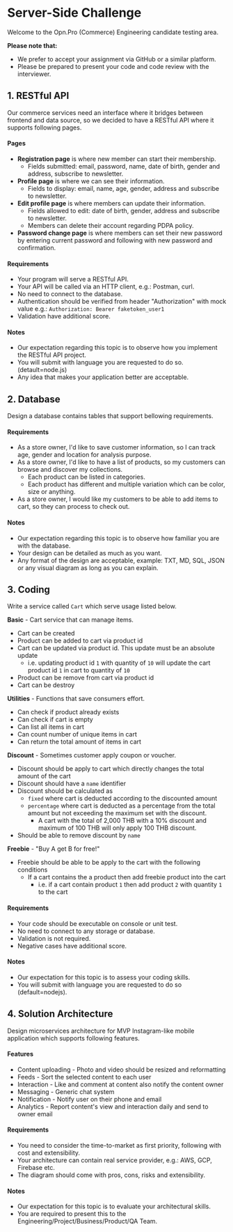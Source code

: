 
# Server-Side Challenge

Welcome to the Opn.Pro (Commerce) Engineering candidate testing area.

**Please note that:**
- We prefer to accept your assignment via GitHub or a similar platform.
- Please be prepared to present your code and code review with the interviewer.

## 1. RESTful API
Our commerce services need an interface where it bridges between frontend and data source, so we decided to have a RESTful API where it supports following pages.

#### Pages
- **Registration page** is where new member can start their membership.
  - Fields submitted: email, password, name, date of birth, gender and address, subscribe to newsletter.
- **Profile page** is where we can see their information.
  - Fields to display: email, name, age, gender, address and subscribe to newsletter.
- **Edit profile page** is where members can update their information.
  - Fields allowed to edit: date of birth, gender, address and subscribe to newsletter.
  - Members can delete their account regarding PDPA policy.
- **Password change page** is where members can set their new password by entering current password and following with new password and confirmation.

#### Requirements
- Your program will serve a RESTful API.
- Your API will be called via an HTTP client, e.g.: Postman, curl.
- No need to connect to the database.
- Authentication should be verified from header "Authorization" with mock value e.g.: `Authorization: Bearer faketoken_user1`
- Validation have additional score.

#### Notes
- Our expectation regarding this topic is to observe how you implement the RESTful API project.
- You will submit with language you are requested to do so. (detault=node.js)
- Any idea that makes your application better are acceptable.

## 2. Database
Design a database contains tables that support bellowing requirements.

#### Requirements
- As a store owner, I'd like to save customer information, so I can track age, gender and location for analysis purpose.
- As a store owner, I'd like to have a list of products, so my customers can browse and discover my collections.
  - Each product can be listed in categories.
  - Each product has different and multiple variation which can be color, size or anything.
- As a store owner, I would like my customers to be able to add items to cart, so they can process to check out.

#### Notes
- Our expectation regarding this topic is to observe how familiar you are with the database.
- Your design can be detailed as much as you want.
- Any format of the design are acceptable, example: TXT, MD, SQL, JSON or any visual diagram as long as you can explain.

## 3. Coding
Write a service called `Cart` which serve usage listed below.

**Basic** - Cart service that can manage items.
- Cart can be created
- Product can be added to cart via product id
- Cart can be updated via product id. This update must be an absolute update
  - i.e. updating product id `1` with quantity of `10` will update the cart product id `1` in cart to quantity of `10`
- Product can be remove from cart via product id
- Cart can be destroy

**Utilities** - Functions that save consumers effort.
- Can check if product already exists
- Can check if cart is empty
- Can list all items in cart
- Can count number of unique items in cart
- Can return the total amount of items in cart

**Discount** - Sometimes customer apply coupon or voucher.
- Discount should be apply to cart which directly changes the total amount of the cart
- Discount should have a `name` identifier
- Discount should be calculated as
  - `fixed` where cart is deducted according to the discounted amount
  - `percentage` where cart is deducted as a percentage from the total amount but not exceeding the maximum set with the discount.
    - A cart with the total of 2,000 THB with a 10% discount and maximum of 100 THB will only apply 100 THB discount.
- Should be able to remove discount by `name`

**Freebie** - "Buy A get B for free!"
- Freebie should be able to be apply to the cart with the following conditions
  - If a cart contains the a product then add freebie product into the cart
    - i.e. if a cart contain product `1` then add product `2` with quantity `1` to the cart

#### Requirements
- Your code should be executable on console or unit test.
- No need to connect to any storage or database.
- Validation is not required.
- Negative cases have additional score.

#### Notes
- Our expectation for this topic is to assess your coding skills.
- You will submit with language you are requested to do so (default=nodejs).

## 4. Solution Architecture
Design microservices architecture for MVP Instagram-like mobile application which supports following features.

#### Features
- Content uploading - Photo and video should be resized and reformatting
- Feeds - Sort the selected content to each user
- Interaction - Like and comment at content also notify the content owner
- Messaging - Generic chat system
- Notification - Notify user on their phone and email
- Analytics - Report content's view and interaction daily and send to owner email

#### Requirements
- You need to consider the time-to-market as first priority, following with cost and extensibility.
- Your architecture can contain real service provider, e.g.: AWS, GCP, Firebase etc.
- The diagram should come with pros, cons, risks and extensibility.

#### Notes
- Our expectation for this topic is to evaluate your architectural skills.
- You are required to present this to the Engineering/Project/Business/Product/QA Team.
